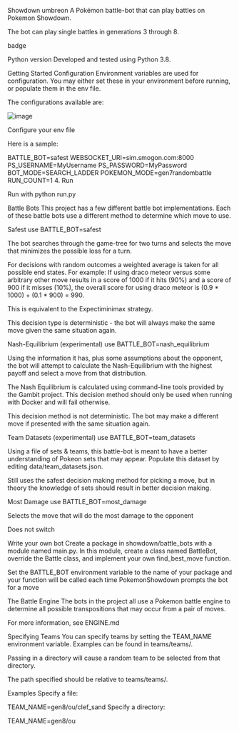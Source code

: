 Showdown umbreon
A Pokémon battle-bot that can play battles on Pokemon Showdown.

The bot can play single battles in generations 3 through 8.

badge

Python version
Developed and tested using Python 3.8.

Getting Started
Configuration
Environment variables are used for configuration. You may either set these in your environment before running, or populate them in the env file.

The configurations available are:

![image](https://github.com/ididoopsy123/Pokemon-showdown-ai/assets/87253312/52940924-860c-4230-b99b-8500840f64ee)

Configure your env file

Here is a sample:

BATTLE_BOT=safest
WEBSOCKET_URI=sim.smogon.com:8000
PS_USERNAME=MyUsername
PS_PASSWORD=MyPassword
BOT_MODE=SEARCH_LADDER
POKEMON_MODE=gen7randombattle
RUN_COUNT=1
4. Run

Run with python run.py

Battle Bots
This project has a few different battle bot implementations. Each of these battle bots use a different method to determine which move to use.

Safest
use BATTLE_BOT=safest

The bot searches through the game-tree for two turns and selects the move that minimizes the possible loss for a turn.

For decisions with random outcomes a weighted average is taken for all possible end states. For example: If using draco meteor versus some arbitrary other move results in a score of 1000 if it hits (90%) and a score of 900 if it misses (10%), the overall score for using draco meteor is (0.9 * 1000) + (0.1 * 900) = 990.

This is equivalent to the Expectiminimax strategy.

This decision type is deterministic - the bot will always make the same move given the same situation again.

Nash-Equilibrium (experimental)
use BATTLE_BOT=nash_equilibrium

Using the information it has, plus some assumptions about the opponent, the bot will attempt to calculate the Nash-Equilibrium with the highest payoff and select a move from that distribution.

The Nash Equilibrium is calculated using command-line tools provided by the Gambit project. This decision method should only be used when running with Docker and will fail otherwise.

This decision method is not deterministic. The bot may make a different move if presented with the same situation again.

Team Datasets (experimental)
use BATTLE_BOT=team_datasets

Using a file of sets & teams, this battle-bot is meant to have a better understanding of Pokeon sets that may appear. Populate this dataset by editing data/team_datasets.json.

Still uses the safest decision making method for picking a move, but in theory the knowledge of sets should result in better decision making.

Most Damage
use BATTLE_BOT=most_damage

Selects the move that will do the most damage to the opponent

Does not switch

Write your own bot
Create a package in showdown/battle_bots with a module named main.py. In this module, create a class named BattleBot, override the Battle class, and implement your own find_best_move function.

Set the BATTLE_BOT environment variable to the name of your package and your function will be called each time PokemonShowdown prompts the bot for a move

The Battle Engine
The bots in the project all use a Pokemon battle engine to determine all possible transpositions that may occur from a pair of moves.

For more information, see ENGINE.md

Specifying Teams
You can specify teams by setting the TEAM_NAME environment variable. Examples can be found in teams/teams/.

Passing in a directory will cause a random team to be selected from that directory.

The path specified should be relative to teams/teams/.

Examples
Specify a file:

TEAM_NAME=gen8/ou/clef_sand
Specify a directory:

TEAM_NAME=gen8/ou
